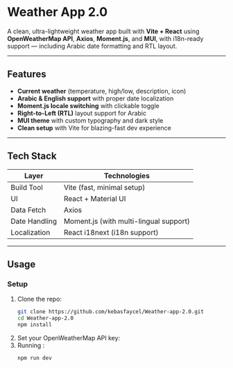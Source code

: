 # Weather App 2.0

A clean, ultra-lightweight weather app built with **Vite + React** using **OpenWeatherMap API**, **Axios**, **Moment.js**, and **MUI**, with i18n-ready support — including Arabic date formatting and RTL layout.

---

##  Features

- **Current weather** (temperature, high/low, description, icon)
- **Arabic & English support** with proper date localization
- **Moment.js locale switching** with clickable toggle
- **Right-to-Left (RTL)** layout support for Arabic
- **MUI theme** with custom typography and dark style
- **Clean setup** with Vite for blazing-fast dev experience

---

##  Tech Stack

| Layer        | Technologies                           |
|--------------|----------------------------------------|
| Build Tool   | Vite (fast, minimal setup)             |
| UI           | React + Material UI                    |
| Data Fetch   | Axios                                  |
| Date Handling| Moment.js (with multi-lingual support) |
| Localization | React i18next (i18n support)           |

---

##  Usage

### Setup

1. Clone the repo:
   ```bash
   git clone https://github.com/kebasfaycel/Weather-app-2.0.git
   cd Weather-app-2.0
   npm install
   ```
 2. Set your OpenWeatherMap API key:
 3. Running :
    ```bash
    npm run dev

